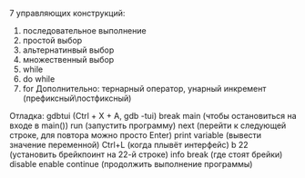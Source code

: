 7 управляющих конструкций:
1. последовательное выполнение
2. простой выбор
3. альтернатинвый выбор
4. множественный выбор 
5. while
6. do while
7. for
Дополнительно: тернарный оператор, унарный инкремент (префиксный\постфиксный)

Отладка:
gdbtui (Ctrl + X + A, gdb -tui)
break main (чтобы остановиться на входе в main())
run (запустить программу)
next (перейти к следующей строке, для повтора можно просто Enter)
print variable (вывести значение переменной)
Ctrl+L (когда плывёт интерфейс)
b 22 (установить брейкпоинт на 22-й строке)
info break (где стоят брейки)
disable
enable
continue (продолжить выполнение программы)
